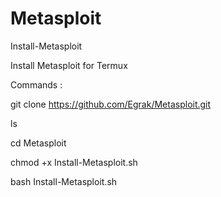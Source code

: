 # Metasploit

Install-Metasploit

Install Metasploit for Termux 

Commands :  

git clone https://github.com/Egrak/Metasploit.git

ls  

cd Metasploit

chmod +x Install-Metasploit.sh

bash Install-Metasploit.sh
